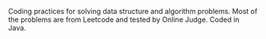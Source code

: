 Coding practices for solving data structure and algorithm problems. Most of the problems are from Leetcode and tested by Online Judge. Coded in Java.
